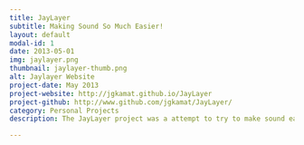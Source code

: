 ```yaml
---
title: JayLayer
subtitle: Making Sound So Much Easier!
layout: default
modal-id: 1
date: 2013-05-01
img: jaylayer.png
thumbnail: jaylayer-thumb.png
alt: Jaylayer Website
project-date: May 2013
project-website: http://jgkamat.github.io/JayLayer
project-github: http://www.github.com/jgkamat/JayLayer/
category: Personal Projects
description: The JayLayer project was a attempt to try to make sound easier to use in java. By default, java can only play  WAV files, and needs advanced libraries to play MP3 files. JayLayer fixes this problem, by abstracting away the advanced concepts of playing sounds, such as threading, so the user can focus on creating their program!

---
```

